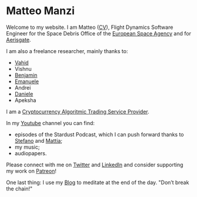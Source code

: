 # Matteo Manzi

Welcome to my website. I am Matteo ([CV](CV.md)), Flight Dynamics Software Engineer for the Space Debris Office of the [European Space Agency](https://www.esa.int/) and for [Aerisgate](http://aerisgate.com/). 

I am also a freelance researcher, mainly thanks to:

- [Vahid](https://www.linkedin.com/in/vahid-nateghi/) 
- Vishnu 
- [Benjamin](https://www.linkedin.com/in/benjamin-boschmann-5234a5193/)
- [Emanuele](https://www.linkedin.com/in/emanuele-olivetti/)
- Andrei
- [Daniele](https://www.linkedin.com/in/daniele-sicoli-51649566/)
- Apeksha

I am a [Cryptocurrency Algoritmic Trading Service Provider](crypto.md).

In my [Youtube](https://www.youtube.com/channel/UCxkveBmMqeXPXLzFdsnA0bA) channel you can find: 

- episodes of the Stardust Podcast, which I can push forward thanks to [Stefano](https://www.linkedin.com/in/stefano-guidolotti/) and [Mattia](https://www.linkedin.com/in/mattia-petrini-58a7a8151/);
- my music;
- audiopapers.

Please connect with me on [Twitter](https://twitter.com/Matteomanzi09) and [LinkedIn](https://www.linkedin.com/in/matteomanzi00seinfeldwasright/) and consider supporting my work on [Patreon](https://www.patreon.com/astrorum_pulvis)!

One last thing: I use my [Blog](blog.md) to meditate at the end of the day. "Don’t break the chain!"